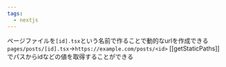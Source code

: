 ```yaml
---
tags:
  - nextjs
---
```

ページファイルを`[id].tsx`という名前で作ることで動的なurlを作成できる
`pages/posts/[id].tsx`→`https://example.com/posts/<id>`
[[getStaticPaths]]でパスからidなどの値を取得することができる